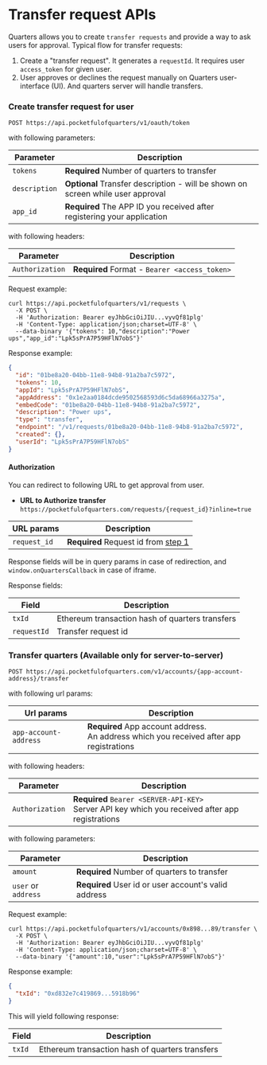 # Transfer request APIs

Quarters allows you to create `transfer requests` and provide a way to ask users for approval. Typical flow for transfer requests:

1. Create a "transfer request". It generates a `requestId`. It requires user `access_token` for given user.
2. User approves or declines the request manually on Quarters user-interface (UI). And quarters server will handle transfers.

### Create transfer request for user

```CURL
POST https://api.pocketfulofquarters/v1/oauth/token
```

with following parameters:

| Parameter     | Description                                                                     |
| ------------- | ------------------------------------------------------------------------------- |
| `tokens`      | **Required** Number of quarters to transfer                                     |
| `description` | **Optional** Transfer description - will be shown on screen while user approval |
| `app_id`      | **Required** The APP ID you received after registering your application         |

with following headers:

| Parameter       | Description                                   |
| --------------- | --------------------------------------------- |
| `Authorization` | **Required** Format - `Bearer <access_token>` |

Request example:

```CURL
curl https://api.pocketfulofquarters/v1/requests \
  -X POST \
  -H 'Authorization: Bearer eyJhbGciOiJIU...vyvQf81plg'
  -H 'Content-Type: application/json;charset=UTF-8' \
  --data-binary '{"tokens": 10,"description":"Power ups","app_id":"Lpk5sPrA7P59HFlN7obS"}'
```

Response example:

```json
{
  "id": "01be8a20-04bb-11e8-94b8-91a2ba7c5972",
  "tokens": 10,
  "appId": "Lpk5sPrA7P59HFlN7obS",
  "appAddress": "0x1e2aa0184dcde9502568593d6c5da68966a3275a",
  "embedCode": "01be8a20-04bb-11e8-94b8-91a2ba7c5972",
  "description": "Power ups",
  "type": "transfer",
  "endpoint": "/v1/requests/01be8a20-04bb-11e8-94b8-91a2ba7c5972",
  "created": {},
  "userId": "Lpk5sPrA7P59HFlN7obS"
}
```

#### Authorization

You can redirect to following URL to get approval from user.

* **URL to Authorize transfer** `https://pocketfulofquarters.com/requests/{request_id}?inline=true`

| URL params   | Description                                                              |
| ------------ | ------------------------------------------------------------------------ |
| `request_id` | **Required** Request id from [step 1](#create-transfer-request-for-user) |


Response fields will be in query params in case of redirection, and `window.onQuartersCallback` in case of iframe.

Response fields:

| Field       | Description                                     |
| ----------- | ----------------------------------------------- |
| `txId`      | Ethereum transaction hash of quarters transfers |
| `requestId` | Transfer request id                             |

### Transfer quarters (Available only for server-to-server)

```
POST https://api.pocketfulofquarters.com/v1/accounts/{app-account-address}/transfer
```

with following url params:

| Url params            | Description                                                                                 |
| --------------------- | ------------------------------------------------------------------------------------------- |
| `app-account-address` | **Required** App account address.<br/>An address which you received after app registrations |

with following headers:

| Parameter       | Description                                                                                            |
| --------------- | ------------------------------------------------------------------------------------------------------ |
| `Authorization` | **Required** `Bearer <SERVER-API-KEY>` <br/> Server API key which you received after app registrations |

with following parameters:

| Parameter           | Description                                          |
| ------------------- | ---------------------------------------------------- |
| `amount`            | **Required** Number of quarters to transfer          |
| `user` or `address` | **Required** User id or user account's valid address |

Request example:

```CURL
curl https://api.pocketfulofquarters/v1/accounts/0x898...89/transfer \
  -X POST \
  -H 'Authorization: Bearer eyJhbGciOiJIU...vyvQf81plg'
  -H 'Content-Type: application/json;charset=UTF-8' \
  --data-binary '{"amount":10,"user":"Lpk5sPrA7P59HFlN7obS"}'
```

Response example:

```json
{
  "txId": "0xd832e7c419869...5918b96"
}
```

This will yield following response:

| Field  | Description                                     |
| ------ | ----------------------------------------------- |
| `txId` | Ethereum transaction hash of quarters transfers |
